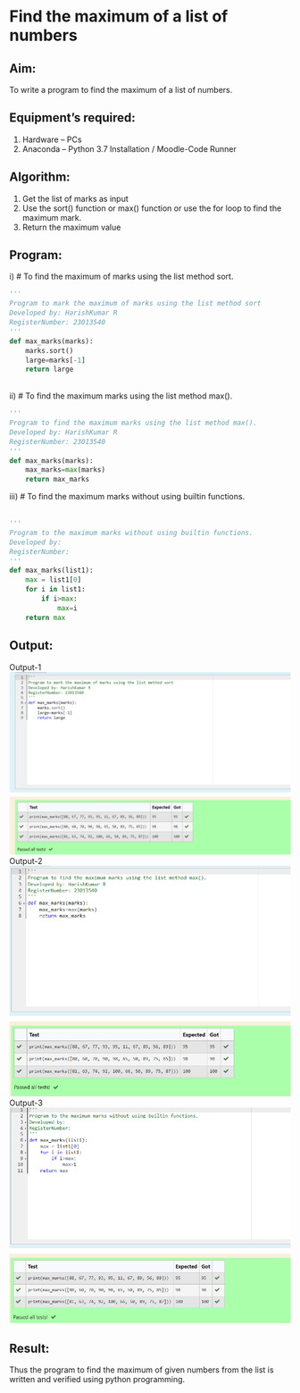 # Find the maximum of a list of numbers
## Aim:
To write a program to find the maximum of a list of numbers.
## Equipment’s required:
1.	Hardware – PCs
2.	Anaconda – Python 3.7 Installation / Moodle-Code Runner
## Algorithm:
1.	Get the list of marks as input
2.	Use the sort() function or max() function or use the for loop to find the maximum mark.
3.	Return the maximum value
## Program:

i)	# To find the maximum of marks using the list method sort.
```Python
''' 
Program to mark the maximum of marks using the list method sort
Developed by: HarishKumar R
RegisterNumber: 23013540
'''
def max_marks(marks):
    marks.sort()
    large=marks[-1]
    return large



```

ii)	# To find the maximum marks using the list method max().
```Python
''' 
Program to find the maximum marks using the list method max().
Developed by: HarishKumar R
RegisterNumber: 23013540
'''
def max_marks(marks):
    max_marks=max(marks)
    return max_marks


```

iii) # To find the maximum marks without using builtin functions.
```Python

''' 
Program to the maximum marks without using builtin functions.
Developed by: 
RegisterNumber: 
'''
def max_marks(list1):
    max = list1[0]
    for i in list1:
        if i>max:
            max=i
    return max

```


## Output:
Output-1
![](./file1.png)
Output-2
![](./file2.png)
Output-3
![](./file3.png)
## Result:
Thus the program to find the maximum of given numbers from the list is written and verified using python programming.